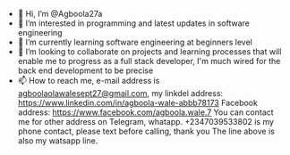 - 👋 Hi, I’m @Agboola27a
- 👀 I’m interested in programming and latest updates in software engineering
- 🌱 I’m currently learning software engineering at beginners level
- 💞️ I’m looking to collaborate on projects and learning processes that will enable me to progress as a full stack developer,
I'm much wired for the back end development to be precise
- 📫 How to reach me, e-mail address is agboolaolawalesept27@gmail.com, my linkdel address: https://www.linkedin.com/in/agboola-wale-abbb78173
Facebook address:
https://www.facebook.com/agboola.wale.7
You can contact me for other address on Telegram, whatapp.
+2347039533802 is my phone contact, please text before calling, thank you
The line above is also my watsapp line. 

<!---
Agboola27a/Agboola27a is a ✨ special ✨ repository because its `README.md` (this file) appears on your GitHub profile.
You can click the Preview link to take a look at your changes.
--->
